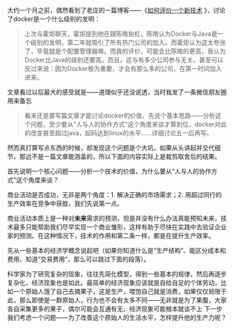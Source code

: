 大约一个月之前，偶然看到了老庄的一篇博客——《[如何评价一个新技术](http://www.jianshu.com/p/f429ce1695df) 》，讨论了docker是一个什么级别的发明：

> 上次与霍炬聊天，霍炬提到他在跟陈皓抬杠，陈皓认为Docker与Java是一个级别的发明，第二年就吸引了所有热门公司的加入。而霍炬认为这太夸张了，毕竟就是个配置管理器嘛。而我的评价，可能会比陈皓的更高，我认为Docker比Java的级别还要高。而且，这与有多少公司参与无关。甚至可以反过来说：因为Docker极为重要，才会有那么多的公司，在第一时间加入进来。

文章看过以后最大的感受就是——道理似乎还没说透，当时我发了一条微信朋友圈用来备忘
> 看来还是要写篇文章才能讨论docker的价值，先说个基本思路——分析这个问题，至少要从“人与人的协作方式”这个角度来谈才算到位，docker对此的改变甚至超过java，起码达到linux的水平......详细讨论五一后再写。

然而真打算写点东西的时候，却发现这个问题是个大坑，如果从头讲起并交代细节，那远不是一篇文章能涵盖的，所以下面的内容实际上是裁剪取舍后的结果。

首先说明一个核心问题——分析一个技术的价值，为什么要从“人与人的协作方式”这个角度来谈？

商业活动是否成功，无非是两个角度：1. 解决正确的市场需求；2. 用超过同行的生产效率在竞争中获胜，我们先说第一点。

商业活动本质上是一种对**未来**需求的预测，但是并没有什么办法真能预知未来，技术最多只能帮助我们尽早实现一个商业雏形，这样有助于尽快在实践中去验证企业家的预测。在这种情况下，技术的作用和第二条一样，都是在提升生产效率。

先从一些基本的经济学概念说起吧（如果你知道什么是“生产结构”、能区分成本和费用、知道”交易费用“，那么可以跳过下面的段落）。

科学家为了研究复杂的现象，往往先简化模型，得到一些基本的规律，然后再逐步复杂化，经济现象也是如此。最简单的经济现象应该就是自给自足的个体劳动，比如一个原始人饿了自己去摘果子，这是生产，喂饱自己就是消费，如果仅仅局限于此，那么即使是一群原始人，行为也不会有太多不同——无非就是为了果腹，大家各自采集更多的果子，偶尔可能会互通有无，经济现象可能根本就谈不上
下一步我们考虑一个问题——为了改善这个原始人的生活水平，怎样提升他的生产力呢？

